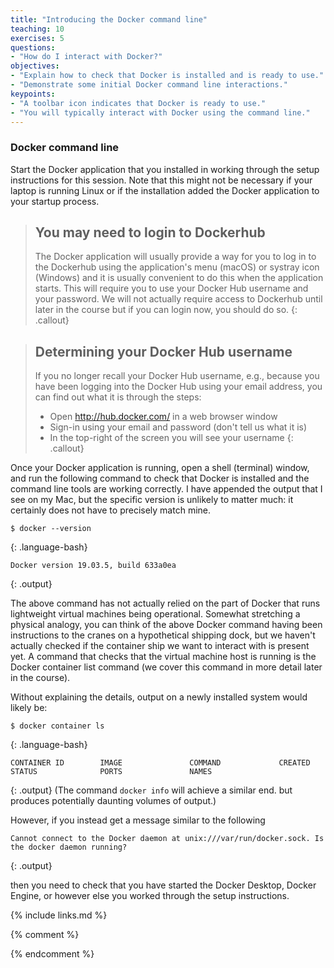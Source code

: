 ```yaml
---
title: "Introducing the Docker command line"
teaching: 10
exercises: 5
questions:
- "How do I interact with Docker?"
objectives:
- "Explain how to check that Docker is installed and is ready to use."
- "Demonstrate some initial Docker command line interactions."
keypoints:
- "A toolbar icon indicates that Docker is ready to use."
- "You will typically interact with Docker using the command line."
---
```

### Docker command line

Start the Docker application that you installed in working through the setup instructions for this session. Note that this might not be necessary if your laptop is running Linux or if the installation added the Docker application to your startup process. 

> ## You may need to login to Dockerhub
> The Docker application will usually provide a way for you to log in to the Dockerhub using the application's menu (macOS) or systray
> icon (Windows) and it is usually convenient to do this when the application starts. This will require you to use your Docker Hub
> username and your password. We will not actually require access to Dockerhub until later in the course but if you can login now,
> you should do so.
{: .callout}

> ## Determining your Docker Hub username
> If you no longer recall your Docker Hub username, e.g., because you have been logging into the Docker Hub using your email address,
> you can find out what it is through the steps:
> - Open <http://hub.docker.com/> in a web browser window
> - Sign-in using your email and password (don't tell us what it is)
> - In the top-right of the screen you will see your username
{: .callout}

Once your Docker application is running, open a shell (terminal) window, and run the following command to check that Docker is
installed and the command line tools are working correctly. I have appended the output that I see on my Mac, but the specific
version is unlikely to matter much: it certainly does not have to precisely match mine.
~~~
$ docker --version
~~~
{: .language-bash}
~~~
Docker version 19.03.5, build 633a0ea
~~~
{: .output}

The above command has not actually relied on the part of Docker that runs lightweight virtual machines being operational. Somewhat stretching a physical analogy, you can think of the above Docker command having been instructions to the cranes on a hypothetical shipping dock, but we haven't actually checked if the container ship we want to interact with is present yet. A command that checks that the virtual machine host is running is the Docker container list command (we cover this command in more detail later in the course).

Without explaining the details, output on a newly installed system would likely be:
~~~
$ docker container ls
~~~
{: .language-bash}
~~~
CONTAINER ID        IMAGE               COMMAND             CREATED             STATUS              PORTS               NAMES
~~~
{: .output}
(The command `docker info` will achieve a similar end. but produces potentially daunting volumes of output.)

However, if you instead get a message similar to the following
~~~
Cannot connect to the Docker daemon at unix:///var/run/docker.sock. Is the docker daemon running?
~~~
{: .output}

then you need to check that you have started the Docker Desktop, Docker Engine, or however else you worked through the setup instructions.

{% include links.md %}

{% comment %}
<!--  LocalWords:  keypoints links.md endcomment systray
 -->
{% endcomment %}
